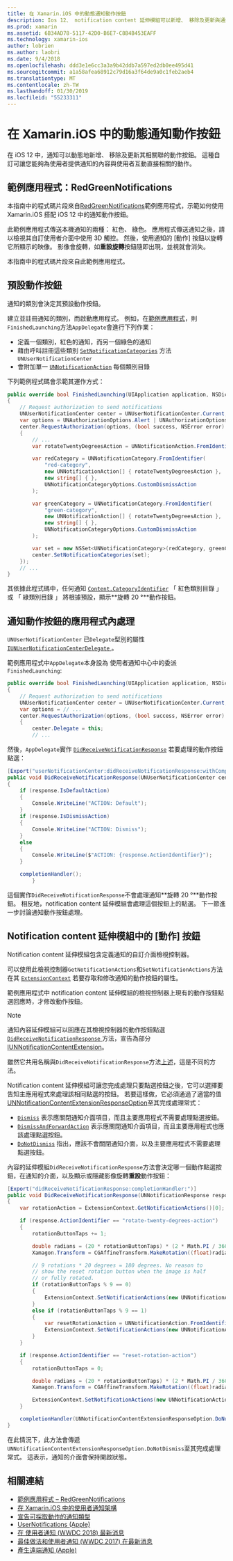 ```yaml
---
title: 在 Xamarin.iOS 中的動態通知動作按鈕
description: Ios 12、 notification content 延伸模組可以新增、 移除及更新與通知一起顯示的 [動作] 按鈕。 本文件說明如何使用 Xamarin.iOS 中的動態通知動作按鈕。
ms.prod: xamarin
ms.assetid: 6B34AD78-5117-42D0-B6E7-C8B4B453EAFF
ms.technology: xamarin-ios
author: lobrien
ms.author: laobri
ms.date: 9/4/2018
ms.openlocfilehash: ddd3e1e6cc3a3a9b42ddb7a597ed2db0ee495d41
ms.sourcegitcommit: a1a58afea68912c79d16a3f64de9a0c1feb2aeb4
ms.translationtype: MT
ms.contentlocale: zh-TW
ms.lasthandoff: 01/30/2019
ms.locfileid: "55233311"
---
```

# <a name="dynamic-notification-action-buttons-in-xamarinios"></a>在 Xamarin.iOS 中的動態通知動作按鈕

在 iOS 12 中，通知可以動態地新增、 移除及更新其相關聯的動作按鈕。 這種自訂可讓您能夠為使用者提供通知的內容與使用者互動直接相關的動作。

## <a name="sample-app-redgreennotifications"></a>範例應用程式：RedGreenNotifications

本指南中的程式碼片段來自[RedGreenNotifications](https://developer.xamarin.com/samples/monotouch/iOS12/RedGreenNotifications)範例應用程式，示範如何使用 Xamarin.iOS 搭配 iOS 12 中的通知動作按鈕。

此範例應用程式傳送本機通知的兩種： 紅色、 綠色。
應用程式傳送通知之後，請以檢視其自訂使用者介面中使用 3D 觸控。 然後，使用通知的 [動作] 按鈕以旋轉它所顯示的映像。 影像會旋轉，如**重設旋轉**按鈕隨即出現，並視就會消失。

本指南中的程式碼片段來自此範例應用程式。

## <a name="default-action-buttons"></a>預設動作按鈕

通知的類別會決定其預設動作按鈕。

建立並註冊通知的類別，而啟動應用程式。
例如，在[範例應用程式](#sample-app-redgreennotifications)，則`FinishedLaunching`方法`AppDelegate`會進行下列作業：

- 定義一個類別，紅色的通知，而另一個綠色的通知
- 藉由呼叫註冊這些類別 [`SetNotificationCategories`](xref:UserNotifications.UNUserNotificationCenter.SetNotificationCategories*)
方法 `UNUserNotificationCenter`
- 會附加單一 [`UNNotificationAction`](xref:UserNotifications.UNNotificationAction)
每個類別目錄

下列範例程式碼會示範其運作方式：

```csharp
public override bool FinishedLaunching(UIApplication application, NSDictionary launchOptions)
{
    // Request authorization to send notifications
    UNUserNotificationCenter center = UNUserNotificationCenter.Current;
    var options = UNAuthorizationOptions.Alert | UNAuthorizationOptions.Sound | UNAuthorizationOptions.Provisional | UNAuthorizationOptions.ProvidesAppNotificationSettings;
    center.RequestAuthorization(options, (bool success, NSError error) =>
    {
        // ...
        var rotateTwentyDegreesAction = UNNotificationAction.FromIdentifier("rotate-twenty-degrees-action", "Rotate 20°", UNNotificationActionOptions.None);

        var redCategory = UNNotificationCategory.FromIdentifier(
            "red-category",
            new UNNotificationAction[] { rotateTwentyDegreesAction },
            new string[] { },
            UNNotificationCategoryOptions.CustomDismissAction
        );

        var greenCategory = UNNotificationCategory.FromIdentifier(
            "green-category",
            new UNNotificationAction[] { rotateTwentyDegreesAction },
            new string[] { },
            UNNotificationCategoryOptions.CustomDismissAction
        );

        var set = new NSSet<UNNotificationCategory>(redCategory, greenCategory);
        center.SetNotificationCategories(set);
    });
    // ...
}
```

其依據此程式碼中，任何通知 [`Content.CategoryIdentifier`](xref:UserNotifications.UNNotificationContent.CategoryIdentifier)
「 紅色類別目錄 」 或 「 綠類別目錄 」 將根據預設，顯示**旋轉 20 °**動作按鈕。

## <a name="in-app-handling-of-notification-action-buttons"></a>通知動作按鈕的應用程式內處理

`UNUserNotificationCenter` 已`Delegate`型別的屬性[ `IUNUserNotificationCenterDelegate` ](xref:UserNotifications.IUNUserNotificationCenterDelegate)。

範例應用程式中`AppDelegate`本身設為 使用者通知中心中的委派`FinishedLaunching`:

```csharp
public override bool FinishedLaunching(UIApplication application, NSDictionary launchOptions)
{
    // Request authorization to send notifications
    UNUserNotificationCenter center = UNUserNotificationCenter.Current;
    var options = // ...
    center.RequestAuthorization(options, (bool success, NSError error) =>
    {
        center.Delegate = this;
        // ...
```

然後，`AppDelegate`實作 [`DidReceiveNotificationResponse`](xref:UserNotifications.UNUserNotificationCenterDelegate_Extensions.DidReceiveNotificationResponse*)
若要處理的動作按鈕點選：

```csharp
[Export("userNotificationCenter:didReceiveNotificationResponse:withCompletionHandler:")]
public void DidReceiveNotificationResponse(UNUserNotificationCenter center, UNNotificationResponse response, System.Action completionHandler)
{
    if (response.IsDefaultAction)
    {
        Console.WriteLine("ACTION: Default");
    }
    if (response.IsDismissAction)
    {
        Console.WriteLine("ACTION: Dismiss");
    }
    else
    {
        Console.WriteLine($"ACTION: {response.ActionIdentifier}");
    }

    completionHandler();
        }
```

這個實作`DidReceiveNotificationResponse`不會處理通知**旋轉 20 °**動作按鈕。 相反地，notification content 延伸模組會處理這個按鈕上的點選。 下一節進一步討論通知動作按鈕處理。

## <a name="action-buttons-in-the-notification-content-extension"></a>Notification content 延伸模組中的 [動作] 按鈕

Notification content 延伸模組包含定義通知的自訂介面檢視控制器。

可以使用此檢視控制器`GetNotificationActions`和`SetNotificationActions`方法在其 [`ExtensionContext`](xref:UIKit.UIViewController.ExtensionContext)
若要存取和修改通知的動作按鈕的屬性。

範例應用程式中 notification content 延伸模組的檢視控制器上現有的動作按鈕點選回應時，才修改動作按鈕。

> [!NOTE]
> 通知內容延伸模組可以回應在其檢視控制器的動作按鈕點選[ `DidReceiveNotificationResponse` ](https://developer.xamarin.com/api/member/UserNotificationsUI.UNNotificationContentExtension_Extensions.DidReceiveNotificationResponse/)方法，宣告為部分[IUNNotificationContentExtension](https://developer.xamarin.com/api/type/UserNotificationsUI.IUNNotificationContentExtension/)。
>
> 雖然它共用名稱與`DidReceiveNotificationResponse`方法[上述](#in-app-handling-of-notification-action-buttons)，這是不同的方法。
>
> Notification content 延伸模組可讓您完成處理只要點選按鈕之後，它可以選擇要告知主應用程式來處理該相同點選的按鈕。 若要這樣做，它必須通過了適當的值[UNNotificationContentExtensionResponseOption](https://developer.xamarin.com/api/type/UserNotificationsUI.UNNotificationContentExtensionResponseOption/)至其完成處理常式：
>
> - [`Dismiss`](https://developer.xamarin.com/api/field/UserNotificationsUI.UNNotificationContentExtensionResponseOption.Dismiss/) 表示應關閉通知介面項目，而且主要應用程式不需要處理點選按鈕。
> - [`DismissAndForwardAction`](https://developer.xamarin.com/api/field/UserNotificationsUI.UNNotificationContentExtensionResponseOption.DismissAndForwardAction/) 表示應關閉通知介面項目，而且主要應用程式也應該處理點選按鈕。
> - [`DoNotDismiss`](https://developer.xamarin.com/api/field/UserNotificationsUI.UNNotificationContentExtensionResponseOption.DoNotDismiss/) 指出，應該不會關閉通知介面，以及主要應用程式不需要處理點選按鈕。

內容的延伸模組`DidReceiveNotificationResponse`方法會決定哪一個動作點選按鈕，在通知的介面，以及顯示或隱藏影像旋轉**重設**動作按鈕：

```csharp
[Export("didReceiveNotificationResponse:completionHandler:")]
public void DidReceiveNotificationResponse(UNNotificationResponse response, Action<UNNotificationContentExtensionResponseOption> completionHandler)
{
    var rotationAction = ExtensionContext.GetNotificationActions()[0];

    if (response.ActionIdentifier == "rotate-twenty-degrees-action")
    {
        rotationButtonTaps += 1;

        double radians = (20 * rotationButtonTaps) * (2 * Math.PI / 360.0);
        Xamagon.Transform = CGAffineTransform.MakeRotation((float)radians);

        // 9 rotations * 20 degrees = 180 degrees. No reason to
        // show the reset rotation button when the image is half
        // or fully rotated.
        if (rotationButtonTaps % 9 == 0)
        {
            ExtensionContext.SetNotificationActions(new UNNotificationAction[] { rotationAction });
        }
        else if (rotationButtonTaps % 9 == 1)
        {
            var resetRotationAction = UNNotificationAction.FromIdentifier("reset-rotation-action", "Reset rotation", UNNotificationActionOptions.None);
            ExtensionContext.SetNotificationActions(new UNNotificationAction[] { rotationAction, resetRotationAction });
        }
    }

    if (response.ActionIdentifier == "reset-rotation-action")
    {
        rotationButtonTaps = 0;

        double radians = (20 * rotationButtonTaps) * (2 * Math.PI / 360.0);
        Xamagon.Transform = CGAffineTransform.MakeRotation((float)radians);

        ExtensionContext.SetNotificationActions(new UNNotificationAction[] { rotationAction });
    }

    completionHandler(UNNotificationContentExtensionResponseOption.DoNotDismiss);
}
```

在此情況下，此方法會傳遞`UNNotificationContentExtensionResponseOption.DoNotDismiss`至其完成處理常式。 這表示，通知的介面會保持開啟狀態。

## <a name="related-links"></a>相關連結

- [範例應用程式 – RedGreenNotifications](https://developer.xamarin.com/samples/monotouch/iOS12/RedGreenNotifications)
- [在 Xamarin.iOS 中的使用者通知架構](~/ios/platform/user-notifications/index.md)
- [宣告可採取動作的通知類型](https://developer.apple.com/documentation/usernotifications/declaring_your_actionable_notification_types?language=objc)
- [UserNotifications (Apple)](https://developer.apple.com/documentation/usernotifications?language=objc)
- [在 使用者通知 (WWDC 2018) 最新消息](https://developer.apple.com/videos/play/wwdc2018/710/)
- [最佳做法和使用者通知 (WWDC 2017) 在最新消息](https://developer.apple.com/videos/play/wwdc2017/708/)
- [產生遠端通知 (Apple)](https://developer.apple.com/documentation/usernotifications/setting_up_a_remote_notification_server/generating_a_remote_notification)
